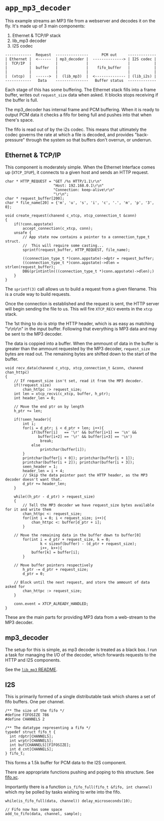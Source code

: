 # `app_mp3_decoder`

This example streams an MP3 file from a webserver and decodes it on
the fly. It's made up of 3 main components:

1. Ethernet & TCP/IP stack
2. lib_mp3 decoder
3. I2S codec

```
------------  Request  ---------------      PCM out     -------------
| Ethernet |  <------  | mp3_decoder |  --------------> | I2S codec |
|  TCP/IP  |           |             |                  |           |
|          |  buffer   |             |    fifo_buffer   |           |
|          |           |             |                  |           |
|  (xtcp)  |  ------>  |  (lib_mp3)  |  <-------------- | (lib_i2s) |
------------   Data    ---------------   Buffer status  -------------
```

Each stage of this has some buffering. The Ethernet stack fills into a
frame buffer, writes out `request_size` data when asked. It blocks
stops receiving if the buffer is full.

The mp3_decoder has internal frame and PCM buffering. When it is ready
to output PCM data it checks a fifo for being full and pushes into
that when there's space.

The fifo is read out of by the i2s codec. This means that ultimately
the codec governs the rate at which a file is decoded, and provides
"back-pressure" through the system so that buffers don't overrun, or
underrun.

## Ethernet & TCP/IP

This component is moderately simple. When the Ethernet Interface comes
up (`XTCP_IFUP`), it connects to a given host and sends an HTTP
request.

```xc
char * HTTP_REQUEST = "GET /%s HTTP/1.1\r\n"
                      "Host: 192.168.0.1\r\n"
                      "Connection: keep-alive\r\n"
                      "\r\n";
char * request_buffer[200];
char * file_name[20] = {'m', 'u', 's', 'i', 'c', '.', 'm', 'p', '3', 0};

void create_request(chanend c_xtcp, xtcp_connection_t &conn)
{
    if(!conn.appstate)
        accept_connection(c_xtcp, conn);
    unsafe {
        // App state now contains a pointer to a connection_type_t struct.
        //  This will require some casting...
        sprintf(request_buffer, HTTP_REQUEST, file_name);
	
        ((connection_type_t *)conn.appstate)->dptr = request_buffer;
        ((connection_type_t *)conn.appstate)->dlen = strlen(request_buffer);
        DBG(printintln(((connection_type_t *)conn.appstate)->dlen);)
    }
}
```

The `sprintf(3)` call allows us to build a request from a given
filename. This is a crude way to build requests.


Once the connection is established and the request is sent, the HTTP
server will begin sending the file to us. This will fire `XTCP_RECV`
events in the `xtcp` stack.

The 1st thing to do is strip the HTTP header, which is as easy as
matching "\r\n\r\n" in the input buffer. Following that everything is
MP3 data and may be sent to the MP3 decoder.

The data is coppied into a buffer. When the ammount of data in the
buffer is greater than the ammount requested by the MP3 decoder,
`request_size` bytes are read out. The remaining bytes are shifted
down to the start of the buffer.

```xc
void recv_data(chanend c_xtcp, xtcp_connection_t &conn, chanend chan_httpc)
{
    // If request_size isn't set, read it from the MP3 decoder.
    if(!request_size)
        chan_httpc :> request_size;
    int len = xtcp_recvi(c_xtcp, buffer, h_ptr);
    int header_len = 0;

    // Move the end ptr on by length
    h_ptr += len;

    if(!seen_header){
        int i;
        for(i = d_ptr; i < d_ptr + len; i++){
            if(buffer[i]   == '\r' && buffer[i+1] == '\n' &&
               buffer[i+2] == '\r' && buffer[i+3] == '\n')
                break;
            else
                printchar(buffer[i]);
        }
        printchar(buffer[i + 0]); printchar(buffer[i + 1]);
        printchar(buffer[i + 2]); printchar(buffer[i + 3]);
        seen_header = 1;
        header_len = i + 4;
        // Skip the data pointer past the HTTP header, as the MP3 decoder doesn't want that.
        d_ptr += header_len;
    }

    while((h_ptr - d_ptr) > request_size)
    {
        // Tell the MP3 decoder we have request_size bytes available for it and write them
        chan_httpc <: request_size;
        for(int i = 0; i < request_size; i++){
            chan_httpc <: buffer[d_ptr + i];
        }

	// Move the remaining data in the buffer down to buffer[0]
        for(int i = d_ptr + request_size, k = 0;
                k < sizeof(buffer) - (d_ptr + request_size);
                i++, k++){
            buffer[k] = buffer[i];
        }

	// Move buffer pointers respectively
        h_ptr -= d_ptr + request_size;
        d_ptr = 0;

	// Block until the next request, and store the ammount of data asked for
        chan_httpc :> request_size;
    }

    conn.event = XTCP_ALREADY_HANDLED;
}
```

These are the main parts for providing MP3 data from a web-stream to
the MP3 decoder.



## mp3_decoder

The setup for this is simple, as mp3 decoder is treated as a black
box. I run a task for managing the I/O of the decoder, which forwards
requests to the HTTP and I2S components.

See the [`lib_mp3` README](../../README.md).

## I2S

This is primarily formed of a single distributable task which shares a
set of fifo buffers. One per channel.

```xc
/** The size of the fifo */
#define FIFOSIZE 786
#define CHANNELS 2

/** The datatype representing a fifo */
typedef struct fifo_t {
  int rdptr[CHANNELS];
  int wrptr[CHANNELS];
  int buf[CHANNELS][FIFOSIZE];
  int d_cnt[CHANNELS];
} fifo_t;
```

This forms a 1.5k buffer for PCM data to the I2S component.

There are appropriate functions pushing and poping to this
structure. See [fifo.xc](./src/fifo.xc).

Importantly there is a function `is_fifo_full(fifo_t &fifo, int
channel)` which my be polled by tasks wishing to write into the fifo.

```xc
while(is_fifo_full(data, channel)) delay_microseconds(10);

// Fifo now has some space
add_to_fifo(data, channel, sample);
```

